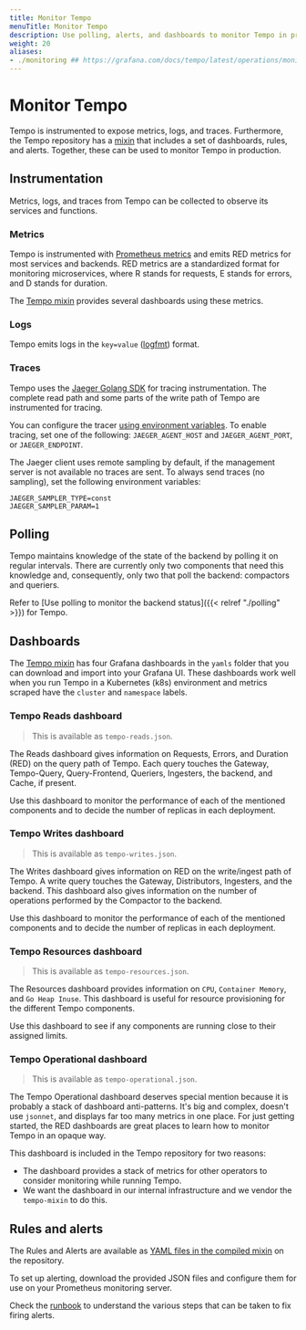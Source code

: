 ```yaml
---
title: Monitor Tempo
menuTitle: Monitor Tempo
description: Use polling, alerts, and dashboards to monitor Tempo in production.
weight: 20
aliases:
- ./monitoring ## https://grafana.com/docs/tempo/latest/operations/monitoring/
---
```


# Monitor Tempo

Tempo is instrumented to expose metrics, logs, and traces.
Furthermore, the Tempo repository has a [mixin](https://github.com/grafana/tempo/tree/main/operations/tempo-mixin) that includes a
set of dashboards, rules, and alerts.
Together, these can be used to monitor Tempo in production.

## Instrumentation

Metrics, logs, and traces from Tempo can be collected to observe its services and functions.

### Metrics

Tempo is instrumented with [Prometheus metrics](https://prometheus.io/) and emits RED metrics for most services and backends.
RED metrics are a standardized format for monitoring microservices, where R stands for requests, E stands for errors, and D stands for duration.

The [Tempo mixin](#dashboards) provides several dashboards using these metrics.

### Logs

Tempo emits logs in the `key=value` ([logfmt](https://brandur.org/logfmt)) format.

### Traces

Tempo uses the [Jaeger Golang SDK](https://github.com/jaegertracing/jaeger-client-go) for tracing instrumentation.
The complete read path and some parts of the write path of Tempo are instrumented for tracing.

You can configure the tracer [using environment variables](https://github.com/jaegertracing/jaeger-client-go#environment-variables).
To enable tracing, set one of the following: `JAEGER_AGENT_HOST` and `JAEGER_AGENT_PORT`, or `JAEGER_ENDPOINT`.

The Jaeger client uses remote sampling by default, if the management server is not available no traces are sent.
To always send traces (no sampling), set the following environment variables:

```
JAEGER_SAMPLER_TYPE=const
JAEGER_SAMPLER_PARAM=1
```

## Polling

Tempo maintains knowledge of the state of the backend by polling it on regular intervals. There are currently only two components that need this knowledge and, consequently, only two that poll the backend: compactors and queriers.

Refer to [Use polling to monitor the backend status]({{< relref "./polling" >}}) for Tempo.

## Dashboards

The [Tempo mixin](https://github.com/grafana/tempo/tree/main/operations/tempo-mixin) has four Grafana dashboards in the `yamls` folder that you can download and import into your Grafana UI.
These dashboards work well when you run Tempo in a Kubernetes (k8s) environment and metrics scraped have the
`cluster` and `namespace` labels.

### Tempo Reads dashboard

> This is available as `tempo-reads.json`.

The Reads dashboard gives information on Requests, Errors, and Duration (RED) on the query path of Tempo.
Each query touches the Gateway, Tempo-Query, Query-Frontend, Queriers, Ingesters, the backend, and Cache, if present.

Use this dashboard to monitor the performance of each of the mentioned components and to decide the number of
replicas in each deployment.

### Tempo Writes dashboard

> This is available as `tempo-writes.json`.

The Writes dashboard gives information on RED on the write/ingest path of Tempo.
A write query touches the Gateway, Distributors, Ingesters, and the backend.
This dashboard also gives information
on the number of operations performed by the Compactor to the backend.

Use this dashboard to monitor the performance of each of the mentioned components and to decide the number of
replicas in each deployment.

### Tempo Resources dashboard

> This is available as `tempo-resources.json`.

The Resources dashboard provides information on `CPU`, `Container Memory`, and `Go Heap Inuse`.
This dashboard is useful for resource provisioning for the different Tempo components.

Use this dashboard to see if any components are running close to their assigned limits.

### Tempo Operational dashboard

> This is available as `tempo-operational.json`.

The Tempo Operational dashboard deserves special mention because it is probably a stack of dashboard anti-patterns.
It's big and complex, doesn't use `jsonnet`, and displays far too many metrics in one place.
For just getting started, the RED dashboards are great places to learn how to monitor Tempo in an opaque way.

This dashboard is included in the Tempo repository for two reasons:

- The dashboard provides a stack of metrics for other operators to consider monitoring while running Tempo.
- We want the dashboard in our internal infrastructure and we vendor the `tempo-mixin` to do this.

## Rules and alerts

The Rules and Alerts are available as [YAML files in the compiled mixin](https://github.com/grafana/tempo/tree/main/operations/tempo-mixin-compiled) on the repository.

To set up alerting, download the provided JSON files and configure them for use on your Prometheus monitoring server.

Check the [runbook](https://github.com/grafana/tempo/blob/main/operations/tempo-mixin/runbook.md) to understand the
various steps that can be taken to fix firing alerts.